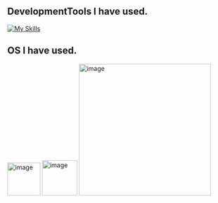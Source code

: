 ## DevelopmentTools I have used.
[![My Skills](https://skillicons.dev/icons?i=figma,nextjs,react,express,nodejs,postman,mysql,firebase,docker&theme=light)](https://skillicons.dev)

## OS I have used.
<img width="75" height="75" alt="image" src="https://github.com/user-attachments/assets/dae5d172-5bd0-4716-b9df-2484ffdb9cac" />
<img width="80" height="80" alt="image" src="https://github.com/user-attachments/assets/062815d7-8522-4db6-b44e-3d0c40900e74" />
<img width="300" height="300" alt="image" src="https://github.com/user-attachments/assets/d5efefe0-a1b9-46e5-9dab-d36ffa2cd4f4" />


<!--
**SupawitKaennak/SupawitKaennak** is a ✨ _special_ ✨ repository because its `README.md` (this file) appears on your GitHub profile.

Here are some ideas to get you started:

- 🔭 I’m currently working on ...
- 🌱 I’m currently learning ...
- 👯 I’m looking to collaborate on ...
- 🤔 I’m looking for help with ...
- 💬 Ask me about ...
- 📫 How to reach me: ...
- 😄 Pronouns: ...
- ⚡ Fun fact: ...
-->
